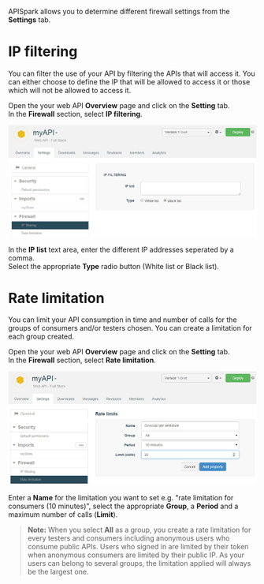 APISpark allows you to determine different firewall settings from the **Settings** tab.

# IP filtering

You can filter the use of your API by filtering the APIs that will access it. You can either choose to define the IP that will be allowed to access it or those which will not be allowed to access it.

Open the your web API **Overview** page and click on the **Setting** tab.  
In the **Firewall** section, select **IP filtering**.

![IP filtering](images/ip-filtering.jpg "IP filtering")

In the **IP list** text area, enter the different IP addresses seperated by a comma.  
Select the appropriate **Type** radio button (White list or Black list).


# Rate limitation

You can limit your API consumption in time and number of calls for the groups of consumers and/or testers chosen. You can create a limitation for each group created.

Open the your web API **Overview** page and click on the **Setting** tab.  
In the **Firewall** section, select **Rate limitation**.

![Rate limitation](images/rate-limitation.jpg "Rate limitation")

Enter a **Name** for the limitation you want to set e.g. "rate limitation for consumers (10 minutes)", select the appropriate **Group**, a **Period** and a maximum number of calls (**Limit**).

>**Note:** When you select **All** as a group, you create a rate limitation for every testers and consumers including anonymous users who consume public APIs. Users who signed in are limited by their token when anonymous consumers are limited by their public IP.
>As your users can belong to several groups, the limitation applied will always be the largest one.
